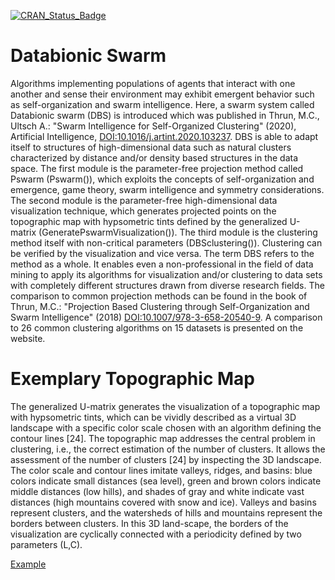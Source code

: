 [![CRAN_Status_Badge](http://www.r-pkg.org/badges/version/DatabionicSwarm)](https://cran.r-project.org/package=DatabionicSwarm)

# Databionic Swarm
Algorithms implementing populations of agents that interact with one another and sense their environment may exhibit emergent behavior such as self-organization and swarm intelligence. Here, a swarm system called Databionic swarm (DBS) is introduced which was published in Thrun, M.C., Ultsch A.: "Swarm Intelligence for Self-Organized Clustering" (2020), Artificial Intelligence, <DOI:10.1016/j.artint.2020.103237>. DBS is able to adapt itself to structures of high-dimensional data such as natural clusters characterized by distance and/or density based structures in the data space. The first module is the parameter-free projection method called Pswarm (Pswarm()), which exploits the concepts of self-organization and emergence, game theory, swarm intelligence and symmetry considerations. The second module is the parameter-free high-dimensional data visualization technique, which generates projected points on the topographic map with hypsometric tints defined by the generalized U-matrix (GeneratePswarmVisualization()). The third module is the clustering method itself with non-critical parameters (DBSclustering()). Clustering can be verified by the visualization and vice versa. The term DBS refers to the method as a whole. It enables even a non-professional in the field of data mining to apply its algorithms for visualization and/or clustering to data sets with completely different structures drawn from diverse research fields. The comparison to common projection methods can be found in the book of Thrun, M.C.: "Projection Based Clustering through Self-Organization and Swarm Intelligence" (2018) <DOI:10.1007/978-3-658-20540-9>. A comparison to 26 common clustering algorithms on 15 datasets is presented on the website.

# Exemplary Topographic Map
 
The generalized U-matrix generates the visualization of a topographic map with hypsometric tints, which can be vividly described as a virtual 3D landscape with a specific color scale chosen with an algorithm defining the contour lines [24]. The topographic map addresses the central problem in clustering, i.e., the correct estimation of the number of clusters. It allows the assessment of the number of clusters [24] by inspecting the 3D landscape. The color scale and contour lines imitate valleys, ridges, and basins: blue colors indicate small distances (sea level), green and brown colors indicate middle distances (low hills), and shades of gray and white indicate vast distances (high mountains covered with snow and ice). Valleys and basins represent clusters, and the watersheds of hills and mountains represent the borders between clusters. In this 3D land-scape, the borders of the visualization are cyclically connected with a periodicity defined by two parameters (L,C).

[Example](./docs/source/TopographicMap.html)
